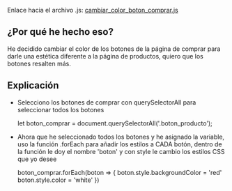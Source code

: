 Enlace hacia el archivo .js: [cambiar_color_boton_comprar.js](../js/cambiar_color_boton_comprar.js)

## ¿Por qué he hecho eso?
He decidido cambiar el color de los botones de la página de comprar para darle una estética diferente a la página de productos, quiero que los botones resalten más.

## Explicación
- Selecciono los botones de comprar con querySelectorAll para seleccionar todos los botones

    
    let boton_comprar = document.querySelectorAll('.boton_producto');

- Ahora que he seleccionado todos los botones y he asignado la variable, uso la función .forEach para añadir los estilos a CADA botón, dentro de la función le doy el nombre 'boton' y con style le cambio los estilos CSS que yo desee

    
    boton_comprar.forEach(boton => {
    boton.style.backgroundColor = 'red'
    boton.style.color = 'white'
    })
